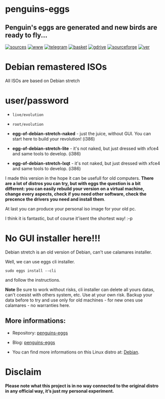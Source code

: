penguins-eggs
=============

## Penguin&#39;s eggs are generated and new birds are ready to fly...
[![sources](https://img.shields.io/badge/github-sources-cyan)](https://github.com/pieroproietti/penguins-eggs)
[![www](https://img.shields.io/badge/www-blog-cyan)](https://penguins-eggs.net)
[![telegram](https://img.shields.io/badge/telegram-group-cyan)](https://t.me/penguins_eggs)
[![basket](https://img.shields.io/badge/basket-naked-blue)](https://penguins-eggs/basket/)
[![gdrive](https://img.shields.io/badge/gdrive-all-blue)](https://drive.google.com/drive/folders/19fwjvsZiW0Dspu2Iq-fQN0J-PDbKBlYY)
[![sourceforge](https://img.shields.io/badge/sourceforge-all-blue)](https://sourceforge.net/projects/penguins-eggs/files/)
[![ver](https://img.shields.io/npm/v/penguins-eggs.svg)](https://npmjs.org/package/penguins-eggs)

# Debian remastered ISOs

All ISOs are based on Debian stretch

# user/password
* ```live/evolution```
* ```root/evolution```

* **egg-of-debian-stretch-naked** - just the juice, without GUI. You can start here to build your revolution! (i386)
* **egg-of-debian-stretch-lite** - it's not naked, but just dressed with xfce4 and same tools to develop. (i386)
* **egg-of-debian-stretch-lxqt**  - it's not naked, but just dressed with xfce4 and same  tools to develop. (i386)

I made this version in the hope it can be usefull for old computers. **There are a lot of distros you can try, but with eggs the question is a bit different: you can easily rebuild your version on a virtual machine, change every aspects, check if you need other software, check the precence the drivers you need and install them**. 

At last you can produce your personal iso image for your old pc.

I think it is fantastic, but of course it'isent the shortest way! :-p

# No GUI installer here!!!

Debian stretch is an old version of Debian, can't use calamares installer. 

Well, we can use eggs cli installer.

```sudo eggs install --cli```

and follow the instructions.

__Note__ Be sure to work without risks, cli installer can delete all yours datas, can't coesist with others system, etc. Use at your own risk. Backup your data before to try and use only for old machines - for new ones use calamares - no warranties here.

## More informations:

* Repository: [penguins-eggs](https://github.com/pieroproietti/penguins-eggs)
* Blog: [penguins-eggs](https://penguins-eggs.net)

* You can find more informations on this Linux distro at: [Debian](https://debian.org/).

# Disclaim
__Please note what this project is in no way connected to the original distro in any official way, it’s just my personal experiment.__

